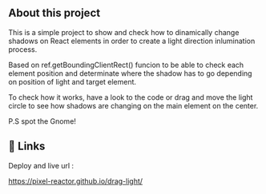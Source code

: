 
## About this project

This is a simple project to show and check how to dinamically change shadows on React elements in order to create a light direction inlumination process.

Based on ref.getBoundingClientRect() funcion to be able to check each element position and determinate where the shadow has to go depending on position of light and target element.

To check how it works, have a look to the code or drag and move the light circle to see how shadows are changing on the main element on the center.

P.S spot the Gnome!


## 🔗 Links
Deploy and live url : 

https://pixel-reactor.github.io/drag-light/
